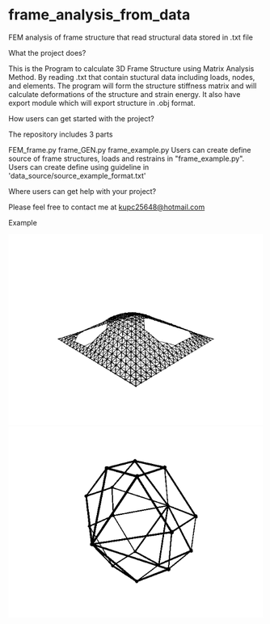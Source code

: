 # frame_analysis_from_data
FEM analysis of frame structure that read structural data stored in .txt file

What the project does?

This is the Program to calculate 3D Frame Structure using Matrix Analysis Method. By reading .txt that contain stuctural data including loads, nodes, and elements. The program will form the structure stiffness matrix and will calculate deformations of the structure and strain energy. It also have export module which will export structure in .obj format. 

How users can get started with the project?

The repository includes 3 parts

FEM_frame.py
frame_GEN.py
frame_example.py
Users can create define source of frame structures, loads and restrains in "frame_example.py".
Users can create define using guideline in 'data_source/source_example_format.txt'

Where users can get help with your project?

Please feel free to contact me at kupc25648@hotmail.com

Example

<img src="images/Frame_large.png">
<img src="images/Frame_small.png">
